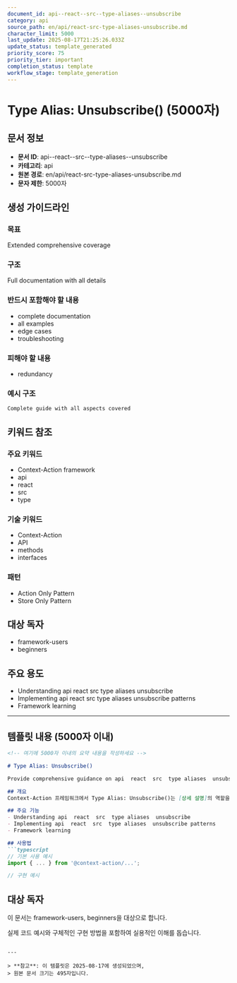 ```yaml
---
document_id: api--react--src--type-aliases--unsubscribe
category: api
source_path: en/api/react-src-type-aliases-unsubscribe.md
character_limit: 5000
last_update: 2025-08-17T21:25:26.033Z
update_status: template_generated
priority_score: 75
priority_tier: important
completion_status: template
workflow_stage: template_generation
---
```


# Type Alias: Unsubscribe() (5000자)

## 문서 정보
- **문서 ID**: api--react--src--type-aliases--unsubscribe
- **카테고리**: api
- **원본 경로**: en/api/react-src-type-aliases-unsubscribe.md
- **문자 제한**: 5000자

## 생성 가이드라인

### 목표
Extended comprehensive coverage

### 구조
Full documentation with all details

### 반드시 포함해야 할 내용
- complete documentation
- all examples
- edge cases
- troubleshooting

### 피해야 할 내용  
- redundancy

### 예시 구조
```
Complete guide with all aspects covered
```

## 키워드 참조

### 주요 키워드
- Context-Action framework
- api
- react
- src
- type

### 기술 키워드
- Context-Action
- API
- methods
- interfaces

### 패턴
- Action Only Pattern
- Store Only Pattern

## 대상 독자
- framework-users
- beginners

## 주요 용도
- Understanding api  react  src  type aliases  unsubscribe
- Implementing api  react  src  type aliases  unsubscribe patterns
- Framework learning

---

## 템플릿 내용 (5000자 이내)

```markdown
<!-- 여기에 5000자 이내의 요약 내용을 작성하세요 -->

# Type Alias: Unsubscribe()

Provide comprehensive guidance on api  react  src  type aliases  unsubscribe

## 개요
Context-Action 프레임워크에서 Type Alias: Unsubscribe()는 [상세 설명]의 역할을 담당합니다.

## 주요 기능
- Understanding api  react  src  type aliases  unsubscribe
- Implementing api  react  src  type aliases  unsubscribe patterns
- Framework learning

## 사용법
```typescript
// 기본 사용 예시
import { ... } from '@context-action/...';

// 구현 예시
```

## 대상 독자
이 문서는 framework-users, beginners을 대상으로 합니다.

실제 코드 예시와 구체적인 구현 방법을 포함하여 실용적인 이해를 돕습니다.
```

---

> **참고**: 이 템플릿은 2025-08-17에 생성되었으며, 
> 원본 문서 크기는 495자입니다.
